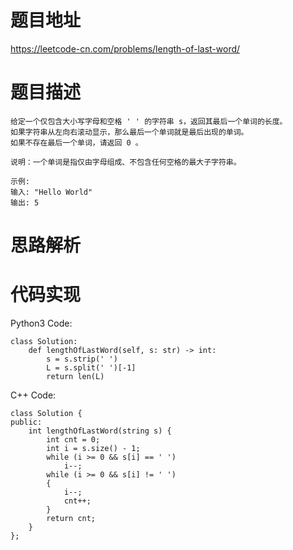# **题目地址**
https://leetcode-cn.com/problems/length-of-last-word/
# **题目描述**
```
给定一个仅包含大小写字母和空格 ' ' 的字符串 s，返回其最后一个单词的长度。
如果字符串从左向右滚动显示，那么最后一个单词就是最后出现的单词。
如果不存在最后一个单词，请返回 0 。

说明：一个单词是指仅由字母组成、不包含任何空格的最大子字符串。

示例:
输入: "Hello World"
输出: 5
```
# **思路解析**
# **代码实现**
Python3 Code:
```
class Solution:
    def lengthOfLastWord(self, s: str) -> int:
        s = s.strip(' ')
        L = s.split(' ')[-1]
        return len(L)
```
C++ Code:
```
class Solution {
public:
    int lengthOfLastWord(string s) {
        int cnt = 0;
        int i = s.size() - 1;
        while (i >= 0 && s[i] == ' ')
            i--;
        while (i >= 0 && s[i] != ' ')
        {
            i--;
            cnt++;
        }
        return cnt;
    }
};
```
